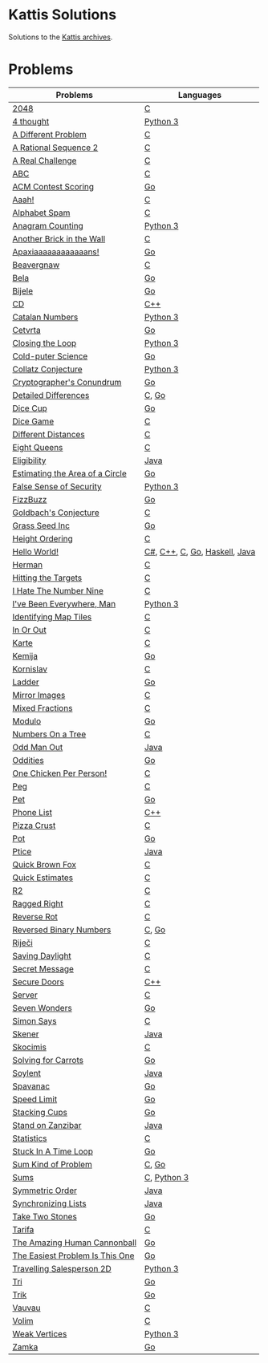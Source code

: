 # Kattis Solutions
Solutions to the [Kattis archives](https://open.kattis.com/).

# Problems
| Problems | Languages |
| - | - |
| [2048](https://github.com/JonSteinn/Kattis-Solutions/tree/master/src/2048) | [C](https://github.com/JonSteinn/Kattis-Solutions/tree/master/src/2048/C) |
| [4 thought](https://github.com/JonSteinn/Kattis-Solutions/tree/master/src/4%20thought) | [Python 3](https://github.com/JonSteinn/Kattis-Solutions/tree/master/src/4%20thought/Python%203) |
| [A Different Problem](https://github.com/JonSteinn/Kattis-Solutions/tree/master/src/A%20Different%20Problem) | [C](https://github.com/JonSteinn/Kattis-Solutions/tree/master/src/A%20Different%20Problem/C) |
| [A Rational Sequence 2](https://github.com/JonSteinn/Kattis-Solutions/tree/master/src/A%20Rational%20Sequence%202) | [C](https://github.com/JonSteinn/Kattis-Solutions/tree/master/src/A%20Rational%20Sequence%202/C) |
| [A Real Challenge](https://github.com/JonSteinn/Kattis-Solutions/tree/master/src/A%20Real%20Challenge) | [C](https://github.com/JonSteinn/Kattis-Solutions/tree/master/src/A%20Real%20Challenge/C) |
| [ABC](https://github.com/JonSteinn/Kattis-Solutions/tree/master/src/ABC) | [C](https://github.com/JonSteinn/Kattis-Solutions/tree/master/src/ABC/C) |
| [ACM Contest Scoring](https://github.com/JonSteinn/Kattis-Solutions/tree/master/src/ACM%20Contest%20Scoring) | [Go](https://github.com/JonSteinn/Kattis-Solutions/tree/master/src/ACM%20Contest%20Scoring/Go) |
| [Aaah!](https://github.com/JonSteinn/Kattis-Solutions/tree/master/src/Aaah!) | [C](https://github.com/JonSteinn/Kattis-Solutions/tree/master/src/Aaah!/C) |
| [Alphabet Spam](https://github.com/JonSteinn/Kattis-Solutions/tree/master/src/Alphabet%20Spam) | [C](https://github.com/JonSteinn/Kattis-Solutions/tree/master/src/Alphabet%20Spam/C) |
| [Anagram Counting](https://github.com/JonSteinn/Kattis-Solutions/tree/master/src/Anagram%20Counting) | [Python 3](https://github.com/JonSteinn/Kattis-Solutions/tree/master/src/Anagram%20Counting/Python%203) |
| [Another Brick in the Wall](https://github.com/JonSteinn/Kattis-Solutions/tree/master/src/Another%20Brick%20in%20the%20Wall) | [C](https://github.com/JonSteinn/Kattis-Solutions/tree/master/src/Another%20Brick%20in%20the%20Wall/C) |
| [Apaxiaaaaaaaaaaaans!](https://github.com/JonSteinn/Kattis-Solutions/tree/master/src/Apaxiaaaaaaaaaaaans!) | [Go](https://github.com/JonSteinn/Kattis-Solutions/tree/master/src/Apaxiaaaaaaaaaaaans!/Go) |
| [Beavergnaw](https://github.com/JonSteinn/Kattis-Solutions/tree/master/src/Beavergnaw) | [C](https://github.com/JonSteinn/Kattis-Solutions/tree/master/src/Beavergnaw/C) |
| [Bela](https://github.com/JonSteinn/Kattis-Solutions/tree/master/src/Bela) | [Go](https://github.com/JonSteinn/Kattis-Solutions/tree/master/src/Bela/Go) |
| [Bijele](https://github.com/JonSteinn/Kattis-Solutions/tree/master/src/Bijele) | [Go](https://github.com/JonSteinn/Kattis-Solutions/tree/master/src/Bijele/Go) |
| [CD](https://github.com/JonSteinn/Kattis-Solutions/tree/master/src/CD) | [C++](https://github.com/JonSteinn/Kattis-Solutions/tree/master/src/CD/C%2B%2B) |
| [Catalan Numbers](https://github.com/JonSteinn/Kattis-Solutions/tree/master/src/Catalan%20Numbers) | [Python 3](https://github.com/JonSteinn/Kattis-Solutions/tree/master/src/Catalan%20Numbers/Python%203) |
| [Cetvrta](https://github.com/JonSteinn/Kattis-Solutions/tree/master/src/Cetvrta) | [Go](https://github.com/JonSteinn/Kattis-Solutions/tree/master/src/Cetvrta/Go) |
| [Closing the Loop](https://github.com/JonSteinn/Kattis-Solutions/tree/master/src/Closing%20the%20Loop) | [Python 3](https://github.com/JonSteinn/Kattis-Solutions/tree/master/src/Closing%20the%20Loop/Python%203) |
| [Cold-puter Science](https://github.com/JonSteinn/Kattis-Solutions/tree/master/src/Cold-puter%20Science) | [Go](https://github.com/JonSteinn/Kattis-Solutions/tree/master/src/Cold-puter%20Science/Go) |
| [Collatz Conjecture](https://github.com/JonSteinn/Kattis-Solutions/tree/master/src/Collatz%20Conjecture) | [Python 3](https://github.com/JonSteinn/Kattis-Solutions/tree/master/src/Collatz%20Conjecture/Python%203) |
| [Cryptographer's Conundrum](https://github.com/JonSteinn/Kattis-Solutions/tree/master/src/Cryptographer's%20Conundrum) | [Go](https://github.com/JonSteinn/Kattis-Solutions/tree/master/src/Cryptographer's%20Conundrum/Go) |
| [Detailed Differences](https://github.com/JonSteinn/Kattis-Solutions/tree/master/src/Detailed%20Differences) | [C](https://github.com/JonSteinn/Kattis-Solutions/tree/master/src/Detailed%20Differences/C), [Go](https://github.com/JonSteinn/Kattis-Solutions/tree/master/src/Detailed%20Differences/Go) |
| [Dice Cup](https://github.com/JonSteinn/Kattis-Solutions/tree/master/src/Dice%20Cup) | [Go](https://github.com/JonSteinn/Kattis-Solutions/tree/master/src/Dice%20Cup/Go) |
| [Dice Game](https://github.com/JonSteinn/Kattis-Solutions/tree/master/src/Dice%20Game) | [C](https://github.com/JonSteinn/Kattis-Solutions/tree/master/src/Dice%20Game/C) |
| [Different Distances](https://github.com/JonSteinn/Kattis-Solutions/tree/master/src/Different%20Distances) | [C](https://github.com/JonSteinn/Kattis-Solutions/tree/master/src/Different%20Distances/C) |
| [Eight Queens]() | [C]() |
| [Eligibility]() | [Java]() |
| [Estimating the Area of a Circle]() | [Go]() |
| [False Sense of Security]() | [Python 3]() |
| [FizzBuzz]() | [Go]() |
| [Goldbach's Conjecture]() | [C]() |
| [Grass Seed Inc]() | [Go]() |
| [Height Ordering]() | [C]() |
| [Hello World!]() | [C#](), [C++](), [C](), [Go](), [Haskell](), [Java]() |
| [Herman]() | [C]() |
| [Hitting the Targets]() | [C]() |
| [I Hate The Number Nine]() | [C]() |
| [I've Been Everywhere, Man]() | [Python 3]() |
| [Identifying Map Tiles]() | [C]() |
| [In Or Out]() | [C]() |
| [Karte]() | [C]() |
| [Kemija]() | [Go]() |
| [Kornislav]() | [C]() |
| [Ladder]() | [Go]() |
| [Mirror Images]() | [C]() |
| [Mixed Fractions]() | [C]() |
| [Modulo]() | [Go]() |
| [Numbers On a Tree]() | [C]() |
| [Odd Man Out]() | [Java]() |
| [Oddities]() | [Go]() |
| [One Chicken Per Person!]() | [C]() |
| [Peg]() | [C]() |
| [Pet]() | [Go]() |
| [Phone List]() | [C++]() |
| [Pizza Crust]() | [C]() |
| [Pot]() | [Go]() |
| [Ptice]() | [Java]() |
| [Quick Brown Fox]() | [C]() |
| [Quick Estimates]() | [C]() |
| [R2]() | [C]() |
| [Ragged Right]() | [C]() |
| [Reverse Rot]() | [C]() |
| [Reversed Binary Numbers]() | [C](), [Go]() |
| [Riječi]() | [C]() |
| [Saving Daylight]() | [C]() |
| [Secret Message]() | [C]() |
| [Secure Doors]() | [C++]() |
| [Server]() | [C]() |
| [Seven Wonders]() | [Go]() |
| [Simon Says]() | [C]() |
| [Skener]() | [Java]() |
| [Skocimis]() | [C]() |
| [Solving for Carrots]() | [Go]() |
| [Soylent]() | [Java]() |
| [Spavanac]() | [Go]() |
| [Speed Limit]() | [Go]() |
| [Stacking Cups]() | [Go]() |
| [Stand on Zanzibar]() | [Java]() |
| [Statistics]() | [C]() |
| [Stuck In A Time Loop]() | [Go]() |
| [Sum Kind of Problem]() | [C](), [Go]() |
| [Sums]() | [C](), [Python 3]() |
| [Symmetric Order]() | [Java]() |
| [Synchronizing Lists]() | [Java]() |
| [Take Two Stones]() | [Go]() |
| [Tarifa]() | [C]() |
| [The Amazing Human Cannonball]() | [Go]() |
| [The Easiest Problem Is This One]() | [Go]() |
| [Travelling Salesperson 2D]() | [Python 3]() |
| [Tri]() | [Go]() |
| [Trik]() | [Go]() |
| [Vauvau]() | [C]() |
| [Volim]() | [C]() |
| [Weak Vertices]() | [Python 3]() |
| [Zamka]() | [Go]() |
